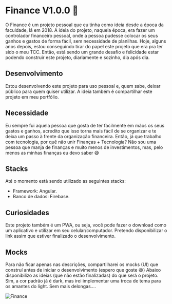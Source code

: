 # Finance V1.0.0 :money_with_wings:

O Finance é um projeto pessoal que eu tinha como ideia desde a época da faculdade, lá em 2018. A ideia do projeto, naquela época, era fazer um controlador financeiro pessoal, onde a pessoa pudesse colocar os seus ganhos e gastos de forma fácil, sem necessidade de planilhas. Hoje, alguns anos depois, estou conseguindo tirar do papel este projeto que era pra ter sido o meu TCC. Então, está sendo um grande desafio e felicidade estar podendo construir este projeto, diariamente e sozinho, dia após dia.

## Desenvolvimento

Estou desenvolvendo este projeto para uso pessoal e, quem sabe, deixar público para quem quiser utilizar. A ideia também é compartilhar este projeto em meu portfólio.

## Necessidade

Eu sempre fui aquela pessoa que gosta de ter facilmente em mãos os seus gastos e ganhos, acredito que isso torna mais fácil de se organizar e te deixa um passo à frente da organização financeira. Então, já que trabalho com tecnologia, por quê não unir Finanças + Tecnologia? Não sou uma pessoa que manja de finanças e muito menos de investimentos, mas, pelo menos as minhas finanças eu devo saber :sweat_smile:

## Stacks

Até o momento está sendo utilizado as seguintes stacks:
* Framework: Angular.
* Banco de dados: Firebase.

## Curiosidades

Este projeto também é um PWA, ou seja, você pode fazer o download como um aplicativo e utilizar em seu celular/computador.
Pretendo disponibilizar o link assim que estiver finalizado o desenvolvimento.

## Mocks

Para não ficar apenas nas descrições, compartilharei os mocks (UI) que construí antes de iniciar o desenvolvimento (espero que goste :smiley:)
Abaixo disponibilizo as ideias (que não estão finalizadas) do que será o projeto. Sim, a cor padrão já é dark, mas irei implementar uma troca de tema para os amantes do light.
Sem mais delongas....

![Finance](https://github.com/vsribeiro19/Finance/assets/55464528/8de2d5dd-7e3e-40b0-a001-7b3c176d1999)
